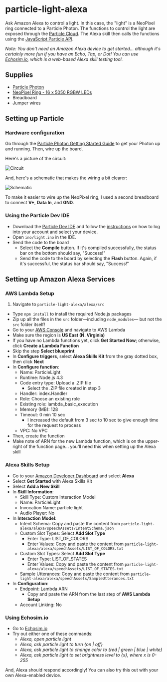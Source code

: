 # particle-light-alexa

Ask Amazon Alexa to control a light. In this case, the "light" is a NeoPixel ring connected to a Particle Photon. The functions to control the light are exposed through the [Particle Cloud](https://docs.particle.io/reference/firmware/photon/#particle-function-). The Alexa skill then calls the functions using the [JavaScript Particle API](https://docs.particle.io/reference/javascript/#callfunction).

*Note: You don't need an Amazon Alexa device to get started... although it's certainly more fun if you have an Echo, Tap, or Dot! You can use [Echosim.io](https://echosim.io/), which is a web-based Alexa skill testing tool.*

## Supplies

* [Particle Photon](https://store.particle.io/)
* [NeoPixel Ring - 16 x 5050 RGBW LEDs](https://www.adafruit.com/products/2856)
* Breadboard
* Jumper wires

## Setting up Particle

### Hardware configuration

Go through the [Particle Photon Getting Started Guide](https://docs.particle.io/guide/getting-started/intro/photon/) to get your Photon up and running. Then, wire up the board.

Here's a picture of the circuit:

![Circuit](https://raw.githubusercontent.com/drejkim/particle-light-alexa/master/img/circuit.jpg)

And, here's a schematic that makes the wiring a bit clearer:

![Schematic](https://raw.githubusercontent.com/drejkim/particle-light-alexa/master/img/particle-light-alexa_bb.png)

To make it easier to wire up the NeoPixel ring, I used a second breadboard to connect **V+**, **Data In**, and **GND**.

### Using the Particle Dev IDE

* Download the [Particle Dev IDE](https://www.particle.io/dev) and follow the [instructions](https://docs.particle.io/guide/tools-and-features/dev/) on how to log into your account and select your device.
* Open `ino/light.ino` in the IDE.
* Send the code to the board
  * Select the **Compile** button. If it's compiled successfully, the status bar on the bottom should say, "Success!"
  * Send the code to the board by selecting the **Flash** button. Again, if it's successful, the status bar should say, "Success!"

## Setting up Amazon Alexa Services

### AWS Lambda Setup

1. Navigate to `particle-light-alexa/alexa/src`
* Type `npm install` to install the required Node.js packages
* Zip up all the files in the `src` folder&mdash;including `node_modules`&mdash; but not the `src` folder itself!
* Go to your [AWS Console](https://aws.amazon.com/) and navigate to AWS Lambda
* Make sure the region is **US East (N. Virginia)**
* If you have no Lambda functions yet, click **Get Started Now**; otherwise, click **Create a Lambda Function**
* Skip the step **Select blueprint**
* In **Configure triggers**, select **Alexa Skills Kit** from the gray dotted box, then click **Next**
* In **Configure function**:
  * Name: ParticleLight
  * Runtime: Node.js 4.3
  * Code entry type: Upload a .ZIP file
    * Select the .ZIP file created in step 3
  * Handler: index.Handler
  * Role: Choose an existing role
  * Existing role: lambda_basic_execution
  * Memory (MB): 128
  * Timeout: 0 min 10 sec
    * I increased the default from 3 sec to 10 sec to give enough time for the request to process
  * VPC: No VPC
* Then, create the function
* Make note of ARN for the new Lambda function, which is on the upper-right of the function page... you'll need this when setting up the Alexa skill

### Alexa Skills Setup

* Go to your [Amazon Developer Dashboard](https://developer.amazon.com) and select **Alexa**
* Select **Get Started** with Alexa Skills Kit
* Select **Add a New Skill**
* In **Skill Information**:
  * Skill Type: Custom Interaction Model
  * Name: ParticleLight
  * Invocation Name: particle light
  * Audio Player: No
* In **Interaction Model**:
  * Intent Schema: Copy and paste the content from `particle-light-alexa/alexa/speechAssets/IntentSchema.json`
  * Custom Slot Types: Select **Add Slot Type**
    * Enter Type: LIST_OF_COLORS
    * Enter Values: Copy and paste the content from `particle-light-alexa/alexa/speechAssets/LIST_OF_COLORS.txt`
  * Custom Slot Types: Select **Add Slot Type**
    * Enter Type: LIST_OF_STATES
    * Enter Values: Copy and paste the content from `particle-light-alexa/alexa/speechAssets/LIST_OF_STATES.txt`
  * Sample Utterances: Copy and paste the content from `particle-light-alexa/alexa/speechAssets/SampleUtterances.txt`
* In **Configuration**:
  * Endpoint: Lambda ARN
    * Copy and paste the ARN from the last step of **AWS Lambda Setup**
  * Account Linking: No

### Using Echosim.io

* Go to [Echosim.io](https://echosim.io/)
* Try out either one of these commands:
  * *Alexa, open particle light*
  * *Alexa, ask particle light to turn {on | off}*
  * *Alexa, ask particle light to change color to {red | green | blue | white}*
  * *Alexa, ask particle light to set brightness level to {x}, where x is 0-255*

And, Alexa should respond accordingly! You can also try this out with your own Alexa-enabled device.
